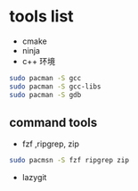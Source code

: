 # tools list

- cmake
- ninja
- c++ 环境

```sh
sudo pacman -S gcc
sudo pacman -S gcc-libs
sudo pacman -S gdb
```

## command tools

- fzf ,ripgrep, zip

```sh
sudo pacmsn -S fzf ripgrep zip
```

- lazygit
